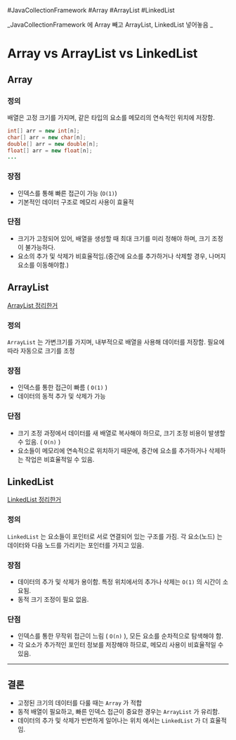 #JavaCollectionFramework #Array #ArrayList #LinkedList

_JavaCollectionFramework 에 Array 빼고 ArrayList, LinkedList 넣어놓음 _

# Array vs ArrayList vs LinkedList

## Array
### 정의
배열은 고정 크기를 가지며, 같은 타입의 요소를 메모리의 연속적인 위치에 저장함.
```java
int[] arr = new int[n];
char[] arr = new char[n];
double[] arr = new double[n];
float[] arr = new float[n];
...
```

### 장점
* 인덱스를 통해 빠른 접근이 가능 (`O(1)`)
* 기본적인 데이터 구조로 메모리 사용이 효율적

### 단점
* 크기가 고정되어 있어, 배열을 생성할 때 최대 크기를 미리 정해야 하며, 크기 조정이 불가능하다.
* 요소의 추가 및 삭제가 비효율적임.(중간에 요소를 추가하거나 삭제할 경우, 나머지 요소를 이동해야함.)

## ArrayList
[ArrayList 정리한거](obsidian://open?vault=TIL_yeonsang&file=TIL%2F%EC%A4%80%EB%B9%84%2Fcs%2FJava%2FJava%20Collection%20FrameWork%2FList%2FArrayList)
### 정의
`ArrayList` 는 가변크기를 가지며, 내부적으로 배열을 사용해 데이터를 저장함. 필요에 따라 자동으로 크기를 조정

### 장점
* 인덱스를 통한 접근이 빠름 ( `O(1)` )
* 데이터의 동적 추가 및 삭제가 가능

### 단점
* 크기 조정 과정에서 데이터를 새 배열로 복사해야 하므로, 크기 조정 비용이 발생할 수 있음. ( `O(n)` )
* 요소들이 메모리에 연속적으로 위치하기 때문에, 중간에 요소를 추가하거나 삭제하는 작업은 비효율적일 수 있음.


## LinkedList
[LinkedList 정리한거](obsidian://open?vault=TIL_yeonsang&file=TIL%2F%EC%A4%80%EB%B9%84%2Fcs%2FJava%2FJava%20Collection%20FrameWork%2FList%2FLinkedList)

### 정의
`LinkedList` 는 요소들이 포인터로 서로 연결되어 있는 구조를 가짐. 각 요소(노드) 는 데이터와 다음 노드를 가리키는 포인터를 가지고 있음.

### 장점
* 데이터의 추가 및 삭제가 용이함. 특정 위치에서의 추가나 삭제는 `O(1)` 의 시간이 소요됨.
* 동적 크기 조정이 필요 없음.

### 단점
* 인덱스를 통한 무작위 접근이 느림 ( `O(n)` ), 모든 요소를 순차적으로 탐색해야 함.
* 각 요소가 추가적인 포인터 정보를 저장해야 하므로, 메모리 사용이 비효율적일 수 있음.

---

## 결론
* 고정된 크기의 데이터를 다룰 때는 `Array` 가 적합
* 동적 배열이 필요하고, 빠른 인덱스 접근이 중요한 경우는 `ArrayList` 가 유리함.
* 데이터의 추가 및 삭제가 빈번하게 일어나는 위치 에서는 `LinkedList` 가 더 효율적임.